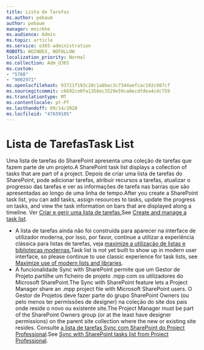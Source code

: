 ```yaml
---
title: Lista de Tarefas
ms.author: pebaum
author: pebaum
manager: mnirkhe
ms.audience: Admin
ms.topic: article
ms.service: o365-administration
ROBOTS: NOINDEX, NOFOLLOW
localization_priority: Normal
ms.collection: Adm_O365
ms.custom:
- "5780"
- "9002971"
ms.openlocfilehash: 93721f193c20c1a8bec3c7344aefcac192c987cf
ms.sourcegitcommit: c6692ce0fa1358ec3529e59ca0ecdfdea4cdc759
ms.translationtype: MT
ms.contentlocale: pt-PT
ms.lasthandoff: 09/14/2020
ms.locfileid: "47659105"
---
```

# <a name="task-list"></a><span data-ttu-id="c83f0-102">Lista de Tarefas</span><span class="sxs-lookup"><span data-stu-id="c83f0-102">Task List</span></span>

<span data-ttu-id="c83f0-103">Uma lista de tarefas do SharePoint apresenta uma coleção de tarefas que fazem parte de um projeto.</span><span class="sxs-lookup"><span data-stu-id="c83f0-103">A SharePoint task list displays a collection of tasks that are part of a project.</span></span> <span data-ttu-id="c83f0-104">Depois de criar uma lista de tarefas do SharePoint, pode adicionar tarefas, atribuir recursos a tarefas, atualizar o progresso das tarefas e ver as informações de tarefa nas barras que são apresentadas ao longo de uma linha de tempo.</span><span class="sxs-lookup"><span data-stu-id="c83f0-104">After you create a SharePoint task list, you can add tasks, assign resources to tasks, update the progress on tasks, and view the task information on bars that are displayed along a timeline.</span></span> <span data-ttu-id="c83f0-105">Ver [Criar e gerir uma lista de tarefas.](https://support.microsoft.com/office/466ad207-46fd-4c77-9af1-41bc23cec21a)</span><span class="sxs-lookup"><span data-stu-id="c83f0-105">See [Create and manage a task list](https://support.microsoft.com/office/466ad207-46fd-4c77-9af1-41bc23cec21a).</span></span>  

-   <span data-ttu-id="c83f0-106">A lista de tarefas ainda não foi construída para aparecer na interface de utilizador moderna, por isso, por favor, continue a utilizar a experiência clássica para listas de tarefas, veja [maximize a utilização de listas e bibliotecas modernas.](https://docs.microsoft.com/sharepoint/dev/transform/modernize-userinterface-lists-and-libraries)</span><span class="sxs-lookup"><span data-stu-id="c83f0-106">Task list is not yet built to show up in modern user interface, so please continue to use classic experience for task lists, see [Maximize use of modern lists and libraries](https://docs.microsoft.com/sharepoint/dev/transform/modernize-userinterface-lists-and-libraries).</span></span>
-   <span data-ttu-id="c83f0-107">A funcionalidade Sync with SharePoint permite que um Gestor de Projeto partilhe um ficheiro de projeto .mpp com os utilizadores do Microsoft SharePoint.</span><span class="sxs-lookup"><span data-stu-id="c83f0-107">The Sync with SharePoint feature lets a Project Manager share an .mpp project file with Microsoft SharePoint users.</span></span> <span data-ttu-id="c83f0-108">O Gestor de Projetos deve fazer parte do grupo SharePoint Owners (ou pelo menos ter permissões de designer) na coleção do site dos pais onde reside o novo ou existente site.</span><span class="sxs-lookup"><span data-stu-id="c83f0-108">The Project Manager must be part of the SharePoint Owners group (or at the least have designer permissions) on the parent site collection where the new or existing site resides.</span></span> <span data-ttu-id="c83f0-109">Consulte [a lista de tarefas Sync com SharePoint do Project Professional](https://docs.microsoft.com/office/troubleshoot/project/sync-with-tasks-from-project).</span><span class="sxs-lookup"><span data-stu-id="c83f0-109">See [Sync with SharePoint tasks list from Project Professional](https://docs.microsoft.com/office/troubleshoot/project/sync-with-tasks-from-project).</span></span>